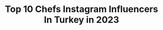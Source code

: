 ---
title: Top 10 Chefs Instagram Influencers In Turkey in 2023
description: >-
  Find top chefs Instagram influencers in Turkey in 2023. Most popular hashtags: #istanbul #today #kahvalt.
platform: Instagram
hits: 144
text_top: Identify the top-rated Instagram accounts on inBeat.
text_bottom: inBeat holds 144 Instagram influencers like this in Turkey for you to collaborate.
profiles:
  - username: "serifeaksoy"
    fullname: >-
      Serife Aksoy
    bio: >-
      👩🏻‍🍳 Chef&Permaculture Designer 📺 24Kitchen “à la şerife“ 🎓 LeCordonBleu GrandDiplome🥇 👩🏻‍🌾 Royalbotanic garden 💻 www.serifeaksoy.com
    location: "Turkey"
    followers: 182033
    engagement: 364
    commentsToLikes: 0.024547
    id: ck6ue50gdouw70j71v6005es9
    verified: false
    hashtags: "#temelaksoy, #womensupportingwomen, #istanbulso, #fototemelaksoy"
  - username: "adeneksi"
    fullname: >-
      A.Aden Eksi
    bio: >-
      Mutfağınızın gizli chefleriyiz. www.adenkemiksuyu.com www.kangrubunagorebeslen Tafed ailesi üyesi Chef holistik beslenme uzmanı
    location: "Turkey"
    followers: 34194
    engagement: 41
    commentsToLikes: 0.091745
    id: ckap950yar6eb0i781q3xrabz
    verified: false
    hashtags: "#kad, #istanbulso, #uysal, #zilli"
  - username: "minnosrider"
    fullname: >-
      İlayda DEMİRCİ
    bio: >-
      NKÜ - BESYO Swim Coach 🏊🏻‍♀️ Sailor ⛵️ Lifeguard ⛑ Chef 👩🏼‍🍳 🇹🇷 🇧🇬
    location: "Turkey"
    followers: 7263
    engagement: 1250
    commentsToLikes: 0.017287
    id: ck14in226g7jq0i19b5hlndfc
    verified: false
    hashtags: "#motorcycle, #gopro, #girl, #honda"
  - username: "lisssheep"
    fullname: >-
      Лиза Кузнецова | Лисшип
    bio: >-
      🇷🇺 @ratemodelmanagement Model |Healthy-chef cook| Blogger |Обзоры кафе и ресторанов| Екатеринбург ➡️ Istanbul 📍🇹🇷
    location: "Turkey"
    followers: 43772
    engagement: 162
    commentsToLikes: 0.049013
    id: ck0w211mjm4el0i1912v2qbfi
    verified: false
    hashtags: "#rebirth, #sunkissed, #lisssheepslife, #haveabeautifulday"
  - username: "ece.zaim"
    fullname: >-
      Ece Zaim
    bio: >-
      Chef | Food Lover | TV Cook | Mom | Cookbook Author📚İletişim; ecezaimiletisim@gmail.com 💌 Açık Mutfak'ın 9. Baskı tükendi🙏🏻
    location: "Turkey"
    followers: 289507
    engagement: 309
    commentsToLikes: 0.060688
    id: ck0w3nn40ubvc0i19ghhyaf48
    verified: false
    hashtags: "#zaiming, #today, #ecezaimtarifi, #ad"
  - username: "jaleblc"
    fullname: >-
      jbalci
    bio: >-
      Chef, Yemek kitabı yazarı, cookbookauthor Catering Şefi, Antiochia concept Restoran Kurucusu, Lokanta Farina, Menü Danışmanı Foodstylist
    location: "Turkey"
    followers: 32660
    engagement: 363
    commentsToLikes: 0.071726
    id: ck5qb7tcbk92o0i11hmc5fdqq
    verified: false
    hashtags: "#jalebalciileantakyaveotesi, #ayva, #bodrum, #tadindayolculuk"
  - username: "minikgezenti"
    fullname: >-
      Ayfer Yıldız Travel Lifestyle
    bio: >-
      Entrepreneur • Pastry Chef Based in Istanbul @piriguide Lizbon Business Inquiry : mgezenti@gmail.com #kenditurunukendinyap
    location: "Turkey"
    followers: 30709
    engagement: 345
    commentsToLikes: 0.080044
    id: ck6tilfpr0xx40j711xldrtty
    verified: false
    hashtags: "#travel, #travelblogger, #turkey, #me"
  - username: "bulentchef"
    fullname: >-
      Bülent Tokatlı
    bio: >-
      Profesyonel #aşcı #şef #chef #bülenttokatlı #danışman #egitmen #counselor Sevgini bıçağa, ruhunu ateşe vereceksin. ♨🔪🔪🔪♨
    location: "Turkey"
    followers: 16005
    engagement: 459
    commentsToLikes: 0.358152
    id: ckap9571er7590i781ba161kk
    verified: false
    hashtags: "#sa, #tatl, #bulentchef, #chef"
  - username: "aydanustkanat"
    fullname: >-
      Aydan Ustkanat
    bio: >-
      Gourmand Best of The World Chef/Photographer #yapyepaylas #mevsimindeyemek
    location: "Turkey"
    followers: 135592
    engagement: 180
    commentsToLikes: 0.047894
    id: ck13483jdv6ib0i19a81vfru7
    verified: true
    hashtags: "#food, #yemek, #vegetarian, #eniyilerikesfet"
  - username: "chefeyupkemalsevinc"
    fullname: >-
      eyüp kemal sevinç
    bio: >-
      Chef & Owner 🔪 EKS Culinary Academy @eksmutfakakademi #eksmutfak @gourmetandstyling #gourmetandstyling YouTube Kanalımız 👇🏻
    location: "Turkey"
    followers: 79519
    engagement: 177
    commentsToLikes: 0.109250
    id: ck5q4j6uqp6yb0i111aduxa4e
    verified: true
    hashtags: "#ey, #chefdukkan, #eksmutfakakademisi, #gastromedya"
---